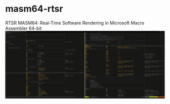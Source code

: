 # masm64-rtsr
RTSR MASM64: Real-Time Software Rendering in Microsoft Macro Assembler 64-bit  
![](https://github.com/IbrahimHindawi/masm64-rtsr/blob/main/23.gif)

